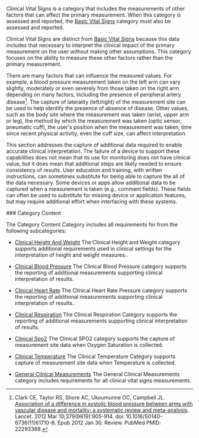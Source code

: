 Clinical Vital Signs is a category that includes the measurements of other factors that
can affect the primary measurement.  When this category is assessed and reported,
the [Basic Vital Signs](basic_vital_signs.html) category must also be assessed
and reported.

Clinical Vital Signs are distinct from [Basic Vital Signs](basic_vital_signs.html)
because this data includes that necessary to interpret the clinical impact of the primary
measurement on the user without making other assumptions. This category focuses on
the ability to measure these other factors rather than the primary measurement.

There are many factors that can influence the measured values. For example, a blood pressure
measurement taken on the left arm can vary slightly, moderately or even severely from
those taken on the right arm depending on many factors, including the presence of peripheral
artery disease[^1]. The capture of laterality (left/right) of the measurement site can be used to
help identify the presence of absence of disease.  Other values, such as the body site
where the measurement was taken (wrist, upper arm or leg), the method by which the
measurement was taken (optic sensor, pneumatic cuff), the user's position when the
measurement was taken, time since recent physical activity, even the cuff
size, can affect interpretation.

This section addresses the capture of additional data required to enable accurate clinical
interpretation.  The failure of a device to support these capabilities does not mean
that its use for monitoring does not have clinical value, but it does mean that additional
steps are likely needed to ensure consistency of results. User education and training,
with written instructions, can sometimes substitute for being able to capture the all
of the data necessary.  Some devices or apps allow additional data to be captured when
a measurement is taken (e.g., comment fields).  These fields can often be used to substitute
for missing device or application features, but may require additional effort when interfacing
with these systems.

[^1]: Clark CE, Taylor RS, Shore AC, Ukoumunne OC, Campbell JL. [Association of a
difference in systolic blood pressure between arms with vascular disease and
mortality: a systematic review and meta-analysis](https://www.ncbi.nlm.nih.gov/pubmed/22293369/).
Lancet. 2012 Mar 10;379(9819):905-914. doi: 10.1016/S0140-6736(11)61710-8. Epub 2012 Jan 30.
Review. PubMed PMID: 22293369.


<span id='category-content'/>
### Category Content

The Category Content Category includes all requirements for from the following subcategories:
 * [Clinical Height And Weight](clinical_height_and_weight.html)
   The Clinical Height and Weight category supports additional requirements used in clinical settings for the interpretation of height and weight measures..

 * [Clinical Blood Pressure](clinical_blood_pressure.html)
   The Clinical Blood Pressure category supports the reporting of additional measurements supporting clinical interpretation of results.

 * [Clinical Heart Rate](clinical_heart_rate.html)
   The Clinical Heart Rate Pressure category supports the reporting of additional measurements supporting clinical interpretation of results..

 * [Clinical Respiration](clinical_respiration.html)
   The Clinical Respiration Category supports the reporting of additional measurements supporting clinical interpretation of results.

 * [Clinical Spo2](clinical_spo2.html)
   The Clinical SPO2 category supports the capture of measurement site data when Oxygen Saturation is collected.

 * [Clinical Temperature](clinical_temperature.html)
   The Clinical Temperature Category supports capture of measurement site data when Temperature is collected.

 * [General Clinical Measurements](general_clinical_measurements.html)
   The General Clinical Measurements category includes requirements for all clinical vital signs measurements.

